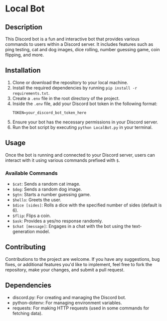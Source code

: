 # Local Bot

## Description
This Discord bot is a fun and interactive bot that provides various commands to users within a Discord server. It includes features such as ping testing, cat and dog images, dice rolling, number guessing game, coin flipping, and more.

## Installation
1. Clone or download the repository to your local machine.
2. Install the required dependencies by running `pip install -r requirements.txt`.
3. Create a `.env` file in the root directory of the project.
4. Inside the `.env` file, add your Discord bot token in the following format:
    ```
    TOKEN=your_discord_bot_token_here
    ```
5. Ensure your bot has the necessary permissions in your Discord server.
6. Run the bot script by executing `python LocalBot.py` in your terminal.

## Usage
Once the bot is running and connected to your Discord server, users can interact with it using various commands prefixed with `$`.

### Available Commands
- `$cat`: Sends a random cat image.
- `$dog`: Sends a random dog image.
- `$gtn`: Starts a number guessing game.
- `$hello`: Greets the user.
- `$dice [sides]`: Rolls a dice with the specified number of sides (default is 6).
- `$flip`: Flips a coin.
- `$ask`: Provides a yes/no response randomly.
- `$chat [message]`: Engages in a chat with the bot using the text-generation model.

## Contributing
Contributions to the project are welcome. If you have any suggestions, bug fixes, or additional features you'd like to implement, feel free to fork the repository, make your changes, and submit a pull request.

## Dependencies
- discord.py: For creating and managing the Discord bot.
- python-dotenv: For managing environment variables.
- requests: For making HTTP requests (used in some commands for fetching data).